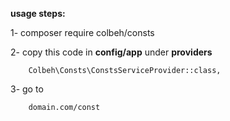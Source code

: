 **usage steps:**

1- composer require colbeh/consts

2- copy this code in  **config/app** under **providers**

		Colbeh\Consts\ConstsServiceProvider::class,

3- go to 

        domain.com/const
